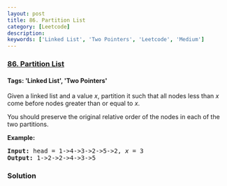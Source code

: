 ```yaml
---
layout: post
title: 86. Partition List
category: [Leetcode]
description: 
keywords: ['Linked List', 'Two Pointers', 'Leetcode', 'Medium']
---
```

### [86. Partition List](https://leetcode.com/problems/partition-list)

#### Tags: 'Linked List', 'Two Pointers'

<div class="content__u3I1 question-content__JfgR"><div><p>Given a linked list and a value <em>x</em>, partition it such that all nodes less than <em>x</em> come before nodes greater than or equal to <em>x</em>.</p>
<p>You should preserve the original relative order of the nodes in each of the two partitions.</p>
<p><strong>Example:</strong></p>
<pre><strong>Input:</strong> head = 1-&gt;4-&gt;3-&gt;2-&gt;5-&gt;2, <em>x</em> = 3
<strong>Output:</strong> 1-&gt;2-&gt;2-&gt;4-&gt;3-&gt;5
</pre>
</div></div>

### Solution
